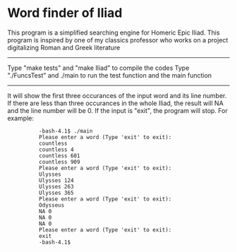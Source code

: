 # Word finder of Iliad
This program is a simplified searching engine for Homeric Epic Iliad. 
This program is inspired by one of my classics professor who works on a project digitalizing Roman and Greek literature

---

Type "make tests" and "make Iliad" to compile the codes
Type "./FuncsTest" and ./main to run the test function and the main function

---

It will show the first three occurances of the input word and its line number. If there are less than three occurances in the whole Iliad, the result will NA and the line number will be 0. If the input is "exit", the program will stop.
For example:

              -bash-4.1$ ./main
              Please enter a word (Type 'exit' to exit):
              countless
              countless 4
              countless 601
              countless 909
              Please enter a word (Type 'exit' to exit):
              Ulysses
              Ulysses 124
              Ulysses 263
              Ulysses 365
              Please enter a word (Type 'exit' to exit):
              Odysseus
              NA 0
              NA 0
              NA 0
              Please enter a word (Type 'exit' to exit):
              exit
              -bash-4.1$
